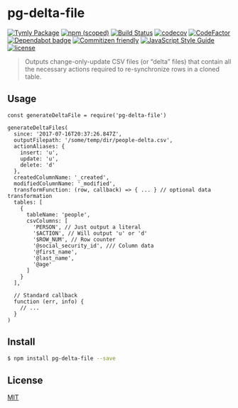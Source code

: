 # pg-delta-file
[![Tymly Package](https://img.shields.io/badge/tymly-package-blue.svg)](https://tymly.io/)
[![npm (scoped)](https://img.shields.io/npm/v/@wmfs/pg-delta-file.svg)](https://www.npmjs.com/package/@wmfs/pg-delta-file)
[![Build Status](https://travis-ci.org/wmfs/pg-delta-file.svg?branch=master)](https://travis-ci.org/wmfs/pg-delta-file)
[![codecov](https://codecov.io/gh/wmfs/pg-delta-file/branch/master/graph/badge.svg)](https://codecov.io/gh/wmfs/pg-delta-file)
[![CodeFactor](https://www.codefactor.io/repository/github/wmfs/pg-delta-file/badge)](https://www.codefactor.io/repository/github/wmfs/pg-delta-file)
[![Dependabot badge](https://img.shields.io/badge/Dependabot-active-brightgreen.svg)](https://dependabot.com/)
[![Commitizen friendly](https://img.shields.io/badge/commitizen-friendly-brightgreen.svg)](http://commitizen.github.io/cz-cli/)
[![JavaScript Style Guide](https://img.shields.io/badge/code_style-standard-brightgreen.svg)](https://standardjs.com)
[![license](https://img.shields.io/github/license/mashape/apistatus.svg)](https://github.com/wmfs/tymly/blob/master/packages/pg-concat/LICENSE)




> Outputs change-only-update CSV files (or “delta” files) that contain all the necessary actions required to re-synchronize rows in a cloned table.

## Usage

```
const generateDeltaFile = require('pg-delta-file')

generateDeltaFiles(
  since: '2017-07-16T20:37:26.847Z',
  outputFilepath: '/some/temp/dir/people-delta.csv',
  actionAliases: {
    insert: 'u',
    update: 'u',
    delete: 'd'
  },
  createdColumnName: '_created',
  modifiedColumnName: '_modified',
  transformFunction: (row, callback) => { ... } // optional data transformation
  tables: [
    {
      tableName: 'people',
      csvColumns: [
        'PERSON', // Just output a literal
        '$ACTION', // Will output 'u' or 'd'
        '$ROW_NUM', // Row counter
        '@social_security_id', /// Column data
        '@first_name',
        '@last_name',
        '@age'
      ]
    }
  ],

  // Standard callback
  function (err, info) {
    // ...
  }
)
```

## <a name="install"></a>Install
```bash
$ npm install pg-delta-file --save
```

## <a name="license"></a>License
[MIT](https://github.com/wmfs/pg-delta-file/blob/master/LICENSE)
